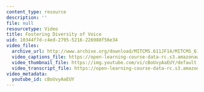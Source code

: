 ```yaml
---
content_type: resource
description: ''
file: null
resourcetype: Video
title: Fostering Diversity of Voice
uid: 10344f7d-c4ed-2795-5216-226988f56e34
video_files:
  archive_url: http://www.archive.org/download/MITCMS.611JF14/MITCMS_611JF14_Diversity_of_Voices_300k.mp4
  video_captions_file: https://open-learning-course-data-rc.s3.amazonaws.com/cms-611j-creating-video-games-fall-2014/cd071251cd3456729cceb93855b7f3cb_cBoUvyAaEUY.vtt
  video_thumbnail_file: https://img.youtube.com/vi/cBoUvyAaEUY/default.jpg
  video_transcript_file: https://open-learning-course-data-rc.s3.amazonaws.com/cms-611j-creating-video-games-fall-2014/2db65493175929119e66677ccef54484_cBoUvyAaEUY.pdf
video_metadata:
  youtube_id: cBoUvyAaEUY
---
```

